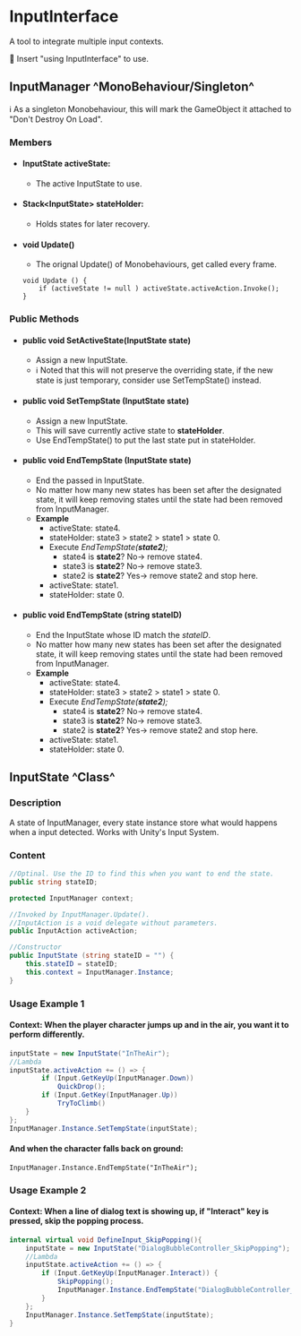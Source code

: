 # InputInterface
A tool to integrate multiple input contexts.

:key: Insert "using InputInterface" to use.

## InputManager ^MonoBehaviour/Singleton^
 :information_source: As a singleton Monobehaviour, this will mark the GameObject it attached to "Don't Destroy On Load".


### Members
- #### InputState activeState: 
    - The active InputState to use.
- #### Stack\<InputState\> stateHolder:
    - Holds states for later recovery.
- #### void Update()
    - The orignal Update() of Monobehaviours, get called every frame.
    ```
    void Update () {
        if (activeState != null ) activeState.activeAction.Invoke();        
    }
    ```

### Public Methods
        
- #### public void SetActiveState(InputState state)
    - Assign a new InputState.
    - :information_source: Noted that this will not preserve the overriding state, if the new state is just temporary, consider use SetTempState() instead.


- #### public void SetTempState (InputState state)
    - Assign a new InputState.
    - This will save currently active state to **stateHolder**.
    - Use EndTempState() to put the last state put in stateHolder.

- #### public void EndTempState (InputState state)
    - End the passed in InputState.
    - No matter how many new states has been set after the designated state, it will keep removing states until the state had been removed from InputManager.
    - **Example**
        - activeState: state4.
        - stateHolder: state3 > state2 > state1 > state 0.
        - Execute *EndTempState(**state2**);*
            - state4 is **state2**? No-> remove state4.
            - state3 is **state2**? No-> remove state3.
            - state2 is **state2**? Yes-> remove state2 and stop here.
        - activeState: state1.
        - stateHolder: state 0.
    
- #### public void EndTempState (string stateID)
    - End the InputState whose ID match the *stateID*.
    - No matter how many new states has been set after the designated state, it will keep removing states until the state had been removed from InputManager.
    - **Example**
        - activeState: state4.
        - stateHolder: state3 > state2 > state1 > state 0.
        - Execute *EndTempState(**state2**);*
            - state4 is **state2**? No-> remove state4.
            - state3 is **state2**? No-> remove state3.
            - state2 is **state2**? Yes-> remove state2 and stop here.
        - activeState: state1.
        - stateHolder: state 0.

## InputState ^Class^

### Description
A state of InputManager, every state instance store what would happens when a input detected. Works with Unity's Input System.

### Content
```C#
//Optinal. Use the ID to find this when you want to end the state.
public string stateID;

protected InputManager context;

//Invoked by InputManager.Update().
//InputAction is a void delegate without parameters.
public InputAction activeAction;

//Constructor
public InputState (string stateID = "") {
    this.stateID = stateID;
    this.context = InputManager.Instance;
}
```

### Usage Example 1
#### Context: When the player character jumps up and in the air, you want it to perform differently.
```C#
inputState = new InputState("InTheAir");
//Lambda
inputState.activeAction += () => {
        if (Input.GetKeyUp(InputManager.Down))
            QuickDrop();
        if (Input.GetKey(InputManager.Up)) 
            TryToClimb()
    }
};
InputManager.Instance.SetTempState(inputState);
```

#### And when the character falls back on ground:
```
InputManager.Instance.EndTempState("InTheAir");
```

### Usage Example 2
#### Context: When a line of dialog text is showing up, if "Interact" key is pressed, skip the popping process.
```C#
internal virtual void DefineInput_SkipPopping(){
    inputState = new InputState("DialogBubbleController_SkipPopping");
    //Lambda
    inputState.activeAction += () => {
        if (Input.GetKeyUp(InputManager.Interact)) {
            SkipPopping();
            InputManager.Instance.EndTempState("DialogBubbleController_SkipPopping");
        }
    };
    InputManager.Instance.SetTempState(inputState);
}
```


